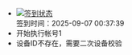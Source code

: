 - [![签到状态](https://github.com/womade/Cloud189-Actions/actions/workflows/main.yml/badge.svg?branch=main)](https://github.com/womade/Cloud189-Actions/actions/workflows/main.yml) <br> 签到时间：2025-09-07 00:37:39
- 开始执行帐号1
- 设备ID不存在，需要二次设备校验
